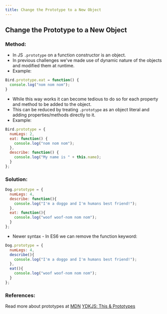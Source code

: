 ```yaml
---
title: Change the Prototype to a New Object
---
```

## Change the Prototype to a New Object

### Method:

- In JS `.prototype` on a function constructor is an object.
- In previous challenges we've made use of dynamic nature of the objects and modified them at runtime. 
- Example:
```js
Bird.prototype.eat = function() {
  console.log("nom nom nom");
}
```
- While this way works it can become tedious to do so for each property and method to be added to the object.
- This can be reduced by treating `.prototype` as an object literal and adding properties/methods directly to it.
- Example:
```js
Bird.prototype = {
  numLegs: 2, 
  eat: function() {
    console.log("nom nom nom");
  },
  describe: function() {
    console.log("My name is " + this.name);
  }
};
```

### Solution:

```js
Dog.prototype = {
  numLegs: 4,
  describe: function(){
    console.log("I'm a doggo and I'm humans best friend!");
  },
  eat: function(){
    console.log("woof woof-nom nom nom");
  }
};
```
- Newer syntax - In ES6 we can remove the function keyword:
```js
Dog.prototype = {
  numLegs: 4,
  describe(){
    console.log("I'm a doggo and I'm humans best friend!");
  },
  eat(){
    console.log("woof woof-nom nom nom");
  }
};
```

### References:
Read more about prototypes at [MDN](https://developer.mozilla.org/en-US/docs/Web/JavaScript/Reference/Global_Objects/Object/prototype)
[YDKJS: This & Prototypes](https://github.com/getify/You-Dont-Know-JS/blob/master/this%20%26%20object%20prototypes/ch5.md)
